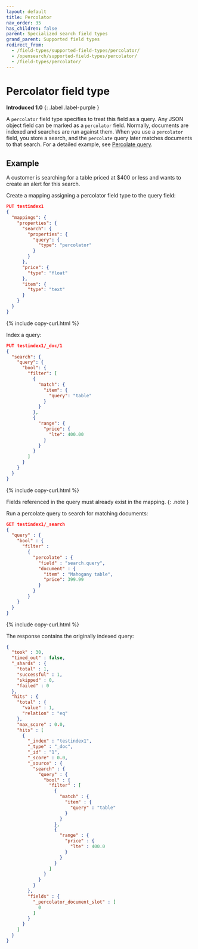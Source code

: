 ```yaml
---
layout: default
title: Percolator
nav_order: 35
has_children: false
parent: Specialized search field types
grand_parent: Supported field types
redirect_from:
  - /field-types/supported-field-types/percolator/
  - /opensearch/supported-field-types/percolator/
  - /field-types/percolator/
---
```


# Percolator field type
**Introduced 1.0**
{: .label .label-purple }

A `percolator` field type specifies to treat this field as a query. Any JSON object field can be marked as a `percolator` field. Normally, documents are indexed and searches are run against them. When you use a `percolator` field, you store a search, and the `percolate` query later matches documents to that search. For a detailed example, see [Percolate query]({{site.url}}{{site.baseurl}}/query-dsl/specialized/percolate/).

## Example

A customer is searching for a table priced at $400 or less and wants to create an alert for this search. 

Create a mapping assigning a percolator field type to the query field:

```json
PUT testindex1
{
  "mappings": {
    "properties": {
      "search": {
        "properties": {
          "query": { 
            "type": "percolator" 
          }
        }
      },
      "price": { 
        "type": "float" 
      },
      "item": { 
        "type": "text" 
      }
    }
  }
}
```
{% include copy-curl.html %}

Index a query:

```json
PUT testindex1/_doc/1
{
  "search": {
    "query": {
      "bool": {
        "filter": [
          { 
            "match": { 
              "item": { 
                "query": "table" 
              }
            }
          },
          { 
            "range": { 
              "price": { 
                "lte": 400.00 
              } 
            } 
          }
        ]
      }
    }
  }
}
```
{% include copy-curl.html %}

Fields referenced in the query must already exist in the mapping.
{: .note }

Run a percolate query to search for matching documents:

```json
GET testindex1/_search
{
  "query" : {
    "bool" : {
      "filter" : 
        {
          "percolate" : {
            "field" : "search.query",
            "document" : {
              "item" : "Mahogany table",
              "price": 399.99
            }
          }
        }
    }
  }
}
```
{% include copy-curl.html %}

The response contains the originally indexed query:

```json
{
  "took" : 30,
  "timed_out" : false,
  "_shards" : {
    "total" : 1,
    "successful" : 1,
    "skipped" : 0,
    "failed" : 0
  },
  "hits" : {
    "total" : {
      "value" : 1,
      "relation" : "eq"
    },
    "max_score" : 0.0,
    "hits" : [
      {
        "_index" : "testindex1",
        "_type" : "_doc",
        "_id" : "1",
        "_score" : 0.0,
        "_source" : {
          "search" : {
            "query" : {
              "bool" : {
                "filter" : [
                  {
                    "match" : {
                      "item" : {
                        "query" : "table"
                      }
                    }
                  },
                  {
                    "range" : {
                      "price" : {
                        "lte" : 400.0
                      }
                    }
                  }
                ]
              }
            }
          }
        },
        "fields" : {
          "_percolator_document_slot" : [
            0
          ]
        }
      }
    ]
  }
}
```